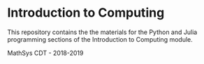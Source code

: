 # Introduction to Computing
This repository contains the the materials for the Python and Julia programming sections
of the Introduction to Computing module.

MathSys CDT - 2018-2019

